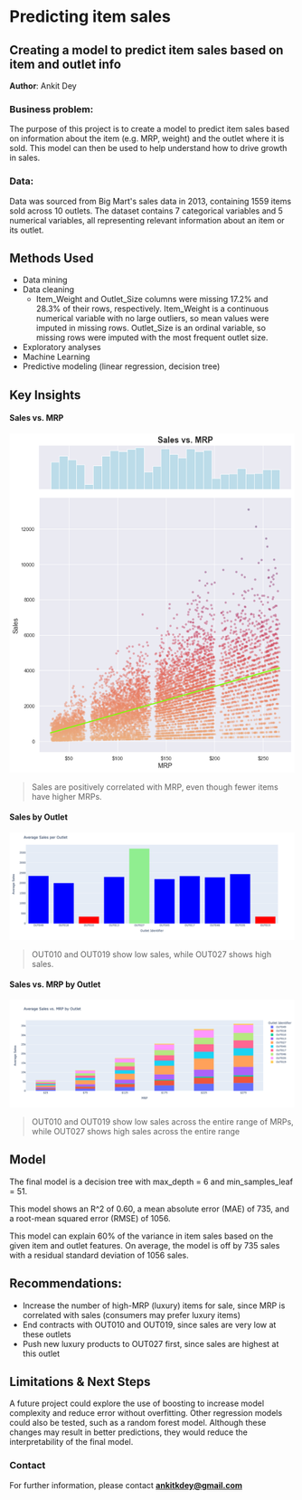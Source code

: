 # Predicting item sales 
## Creating a model to predict item sales based on item and outlet info

**Author**: Ankit Dey

### Business problem:

The purpose of this project is to create a model to predict item sales based on information about the item (e.g. MRP, weight) and the outlet where it is sold. This model can then be used to help understand how to drive growth in sales.


### Data:
Data was sourced from Big Mart's sales data in 2013, containing 1559 items sold across 10 outlets. The dataset contains 7 categorical variables and 5 numerical variables, all representing relevant information about an item or its outlet.


## Methods Used
- Data mining
- Data cleaning
  - Item_Weight and Outlet_Size columns were missing 17.2% and 28.3% of their rows, respectively. Item_Weight is a continuous numerical variable with no large outliers, so mean values were imputed in missing rows. Outlet_Size is an ordinal variable, so missing rows were imputed with the most frequent outlet size.
- Exploratory analyses
- Machine Learning
- Predictive modeling (linear regression, decision tree)


## Key Insights


#### Sales vs. MRP
![Sales vs. MRP](sales_vs_mrp.png)

> Sales are positively correlated with MRP, even though fewer items have higher MRPs.

#### Sales by Outlet
![Sales by Outlet](sales_by_outlet.png)

> OUT010 and OUT019 show low sales, while OUT027 shows high sales.

#### Sales vs. MRP by Outlet
![Sales vs. MRP by Outlet](sales_vs_mrp_by_outlet.png)

> OUT010 and OUT019 show low sales across the entire range of MRPs, while OUT027 shows high sales across the entire range


## Model

The final model is a decision tree with max_depth = 6 and min_samples_leaf = 51.

This model shows an R^2 of 0.60, a mean absolute error (MAE) of 735, and a root-mean squared error (RMSE) of 1056.

This model can explain 60% of the variance in item sales based on the given item and outlet features. On average, the model is off by 735 sales with a residual standard deviation of 1056 sales.


## Recommendations:

- Increase the number of high-MRP (luxury) items for sale, since MRP is correlated with sales (consumers may prefer luxury items)
- End contracts with OUT010 and OUT019, since sales are very low at these outlets
- Push new luxury products to OUT027 first, since sales are highest at this outlet


## Limitations & Next Steps

A future project could explore the use of boosting to increase model complexity and reduce error without overfitting. Other regression models could also be tested, such as a random forest model. Although these changes may result in better predictions, they would reduce the interpretability of the final model.


### Contact


For further information, please contact **ankitkdey@gmail.com**
